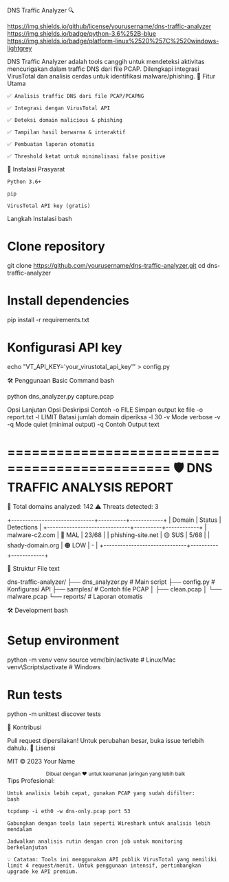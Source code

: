 DNS Traffic Analyzer 🔍

https://img.shields.io/github/license/yourusername/dns-traffic-analyzer
https://img.shields.io/badge/python-3.6%252B-blue
https://img.shields.io/badge/platform-linux%2520%257C%2520windows-lightgrey

DNS Traffic Analyzer adalah tools canggih untuk mendeteksi aktivitas mencurigakan dalam traffic DNS dari file PCAP. Dilengkapi integrasi VirusTotal dan analisis cerdas untuk identifikasi malware/phishing.
🌟 Fitur Utama

    ✅ Analisis traffic DNS dari file PCAP/PCAPNG

    ✅ Integrasi dengan VirusTotal API

    ✅ Deteksi domain malicious & phishing

    ✅ Tampilan hasil berwarna & interaktif

    ✅ Pembuatan laporan otomatis

    ✅ Threshold ketat untuk minimalisasi false positive

🚀 Instalasi
Prasyarat

    Python 3.6+

    pip

    VirusTotal API key (gratis)

Langkah Instalasi
bash

# Clone repository
git clone https://github.com/yourusername/dns-traffic-analyzer.git
cd dns-traffic-analyzer

# Install dependencies
pip install -r requirements.txt

# Konfigurasi API key
echo "VT_API_KEY='your_virustotal_api_key'" > config.py

🛠 Penggunaan
Basic Command
bash

python dns_analyzer.py capture.pcap

Opsi Lanjutan
Opsi	Deskripsi	Contoh
-o FILE	Simpan output ke file	-o report.txt
-l LIMIT	Batasi jumlah domain diperiksa	-l 30
-v	Mode verbose	-v
-q	Mode quiet (minimal output)	-q
Contoh Output
text

==============================================
🛡️  DNS TRAFFIC ANALYSIS REPORT
==============================================
🔎 Total domains analyzed: 142
⚠️  Threats detected: 3

+------------------------------+----------+------------+
| Domain                       | Status   | Detections |
+------------------------------+----------+------------+
| malware-c2.com               | 🔴 MAL   | 23/68      |
| phishing-site.net            | 🟡 SUS   | 5/68       |
| shady-domain.org             | 🟠 LOW   | -          |
+------------------------------+----------+------------+

📁 Struktur File
text

dns-traffic-analyzer/
├── dns_analyzer.py    # Main script
├── config.py          # Konfigurasi API
├── samples/           # Contoh file PCAP
│   ├── clean.pcap
│   └── malware.pcap
└── reports/           # Laporan otomatis

🛠️ Development
bash

# Setup environment
python -m venv venv
source venv/bin/activate  # Linux/Mac
venv\Scripts\activate     # Windows

# Run tests
python -m unittest discover tests

🤝 Kontribusi

Pull request dipersilakan! Untuk perubahan besar, buka issue terlebih dahulu.
📜 Lisensi

MIT © 2023 Your Name
<div align="center"> <sub>Dibuat dengan ❤️ untuk keamanan jaringan yang lebih baik</sub> </div>
Tips Profesional:

    Untuk analisis lebih cepat, gunakan PCAP yang sudah difilter:
    bash

    tcpdump -i eth0 -w dns-only.pcap port 53

    Gabungkan dengan tools lain seperti Wireshark untuk analisis lebih mendalam

    Jadwalkan analisis rutin dengan cron job untuk monitoring berkelanjutan

    💡 Catatan: Tools ini menggunakan API publik VirusTotal yang memiliki limit 4 request/menit. Untuk penggunaan intensif, pertimbangkan upgrade ke API premium.
